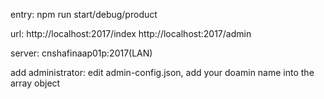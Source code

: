 entry:
npm run start/debug/product

url:
http://localhost:2017/index
http://localhost:2017/admin

server: cnshafinaap01p:2017(LAN)

add administrator:
edit admin-config.json, add your doamin name into the array object
